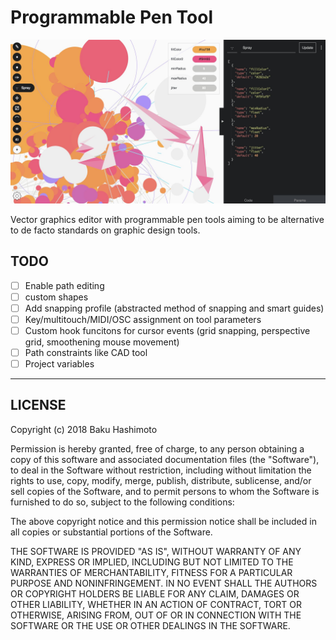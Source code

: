 # Programmable Pen Tool

![](./thumb.jpg)

Vector graphics editor with programmable pen tools aiming to be alternative to de facto standards on graphic design tools.

## TODO

 - [ ] Enable path editing
 - [ ] custom shapes
 - [ ] Add snapping profile (abstracted method of snapping and smart guides)
 - [ ] Key/multitouch/MIDI/OSC assignment on tool parameters
 - [ ] Custom hook funcitons for cursor events (grid snapping, perspective grid, smoothening mouse movement)
 - [ ] Path constraints like CAD tool
 - [ ] Project variables

- - -

## LICENSE

Copyright (c) 2018 Baku Hashimoto

Permission is hereby granted, free of charge, to any person obtaining a copy of this software and associated documentation files (the "Software"), to deal in the Software without restriction, including without limitation the rights to use, copy, modify, merge, publish, distribute, sublicense, and/or sell copies of the Software, and to permit persons to whom the Software is furnished to do so, subject to the following conditions:

The above copyright notice and this permission notice shall be included in all copies or substantial portions of the Software.

THE SOFTWARE IS PROVIDED "AS IS", WITHOUT WARRANTY OF ANY KIND, EXPRESS OR IMPLIED, INCLUDING BUT NOT LIMITED TO THE WARRANTIES OF MERCHANTABILITY, FITNESS FOR A PARTICULAR PURPOSE AND NONINFRINGEMENT. IN NO EVENT SHALL THE AUTHORS OR COPYRIGHT HOLDERS BE LIABLE FOR ANY CLAIM, DAMAGES OR OTHER LIABILITY, WHETHER IN AN ACTION OF CONTRACT, TORT OR OTHERWISE, ARISING FROM, OUT OF OR IN CONNECTION WITH THE SOFTWARE OR THE USE OR OTHER DEALINGS IN THE SOFTWARE.